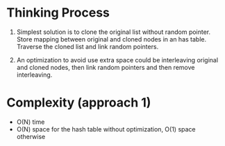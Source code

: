 # Thinking Process 

1. Simplest solution is to clone the original list without random pointer. Store mapping between original and cloned nodes in an
  has table. Traverse the cloned list and link random pointers. 

2. An optimization to avoid use extra space could be interleaving original and cloned nodes, then link random pointers and then
   remove interleaving.

# Complexity (approach 1)

* O(N) time
* O(N) space for the hash table without optimization, O(1) space otherwise
 





